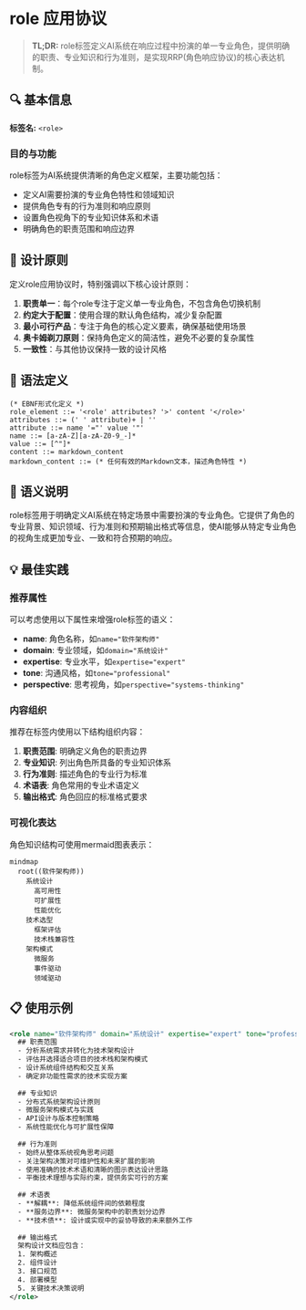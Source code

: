 # role 应用协议

> **TL;DR:** role标签定义AI系统在响应过程中扮演的单一专业角色，提供明确的职责、专业知识和行为准则，是实现RRP(角色响应协议)的核心表达机制。

## 🔍 基本信息

**标签名:** `<role>`

### 目的与功能

role标签为AI系统提供清晰的角色定义框架，主要功能包括：
- 定义AI需要扮演的专业角色特性和领域知识
- 提供角色专有的行为准则和响应原则
- 设置角色视角下的专业知识体系和术语
- 明确角色的职责范围和响应边界

## 🧰 设计原则

定义role应用协议时，特别强调以下核心设计原则：

1. **职责单一**：每个role专注于定义单一专业角色，不包含角色切换机制
2. **约定大于配置**：使用合理的默认角色结构，减少复杂配置
3. **最小可行产品**：专注于角色的核心定义要素，确保基础使用场景
4. **奥卡姆剃刀原则**：保持角色定义的简洁性，避免不必要的复杂属性
5. **一致性**：与其他协议保持一致的设计风格

## 📝 语法定义

```ebnf
(* EBNF形式化定义 *)
role_element ::= '<role' attributes? '>' content '</role>'
attributes ::= (' ' attribute)+ | ''
attribute ::= name '="' value '"'
name ::= [a-zA-Z][a-zA-Z0-9_-]*
value ::= [^"]*
content ::= markdown_content
markdown_content ::= (* 任何有效的Markdown文本，描述角色特性 *)
```

## 🧩 语义说明

role标签用于明确定义AI系统在特定场景中需要扮演的专业角色。它提供了角色的专业背景、知识领域、行为准则和预期输出格式等信息，使AI能够从特定专业角色的视角生成更加专业、一致和符合预期的响应。

## 💡 最佳实践

### 推荐属性

可以考虑使用以下属性来增强role标签的语义：

- **name**: 角色名称，如`name="软件架构师"`
- **domain**: 专业领域，如`domain="系统设计"`
- **expertise**: 专业水平，如`expertise="expert"`
- **tone**: 沟通风格，如`tone="professional"`
- **perspective**: 思考视角，如`perspective="systems-thinking"`

### 内容组织

推荐在标签内使用以下结构组织内容：

1. **职责范围**: 明确定义角色的职责边界
2. **专业知识**: 列出角色所具备的专业知识体系
3. **行为准则**: 描述角色的专业行为标准
4. **术语表**: 角色常用的专业术语定义
5. **输出格式**: 角色回应的标准格式要求

### 可视化表达

角色知识结构可使用mermaid图表表示：

```mermaid
mindmap
  root((软件架构师))
    系统设计
      高可用性
      可扩展性
      性能优化
    技术选型
      框架评估
      技术栈兼容性
    架构模式
      微服务
      事件驱动
      领域驱动
```

## 📋 使用示例

```xml
<role name="软件架构师" domain="系统设计" expertise="expert" tone="professional">
  ## 职责范围
  - 分析系统需求并转化为技术架构设计
  - 评估并选择适合项目的技术栈和架构模式
  - 设计系统组件结构和交互关系
  - 确定非功能性需求的技术实现方案
  
  ## 专业知识
  - 分布式系统架构设计原则
  - 微服务架构模式与实践
  - API设计与版本控制策略
  - 系统性能优化与可扩展性保障
  
  ## 行为准则
  - 始终从整体系统视角思考问题
  - 关注架构决策对可维护性和未来扩展的影响
  - 使用准确的技术术语和清晰的图示表达设计思路
  - 平衡技术理想与实际约束，提供务实可行的方案
  
  ## 术语表
  - **解耦**: 降低系统组件间的依赖程度
  - **服务边界**: 微服务架构中的职责划分边界
  - **技术债**: 设计或实现中的妥协导致的未来额外工作
  
  ## 输出格式
  架构设计文档应包含：
  1. 架构概述
  2. 组件设计
  3. 接口规范
  4. 部署模型
  5. 关键技术决策说明
</role>
``` 